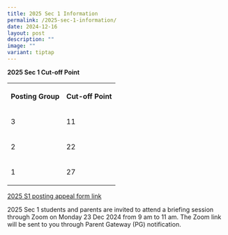```yaml
---
title: 2025 Sec 1 Information
permalink: /2025-sec-1-information/
date: 2024-12-16
layout: post
description: ""
image: ""
variant: tiptap
---
```

<p><strong>2025 Sec 1 Cut-off Point</strong>
</p>
<table style="minWidth: 50px">
<colgroup>
<col>
<col>
</colgroup>
<tbody>
<tr>
<th rowspan="1" colspan="1">
<p>Posting Group</p>
</th>
<th rowspan="1" colspan="1">
<p>Cut-off Point</p>
</th>
</tr>
<tr>
<td rowspan="1" colspan="1">
<p>3</p>
</td>
<td rowspan="1" colspan="1">
<p>11</p>
</td>
</tr>
<tr>
<td rowspan="1" colspan="1">
<p>2</p>
</td>
<td rowspan="1" colspan="1">
<p>22</p>
</td>
</tr>
<tr>
<td rowspan="1" colspan="1">
<p>1</p>
</td>
<td rowspan="1" colspan="1">
<p>27</p>
</td>
</tr>
</tbody>
</table>
<p></p>
<p><a href="https://form.gov.sg/6762145a16f382acf466373b" rel="noopener nofollow" target="_blank">2025 S1 posting appeal form link</a>
</p>
<p></p>
<p>2025 Sec 1 students and parents are invited to attend a briefing session
through Zoom on Monday 23 Dec 2024 from 9 am to 11 am. The Zoom link will
be sent to you through Parent Gateway (PG) notification.</p>